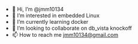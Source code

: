 - 👋 Hi, I’m @jmm10134
- 👀 I’m interested in embedded Linux
- 🌱 I’m currently learning docker
- 💞️ I’m looking to collaborate on db_vista knockoff
- 📫 How to reach me jmm10134@gmail.com

<!---
jmm10134/jmm10134 is a ✨ special ✨ repository because its `README.md` (this file) appears on your GitHub profile.
You can click the Preview link to take a look at your changes.
--->
